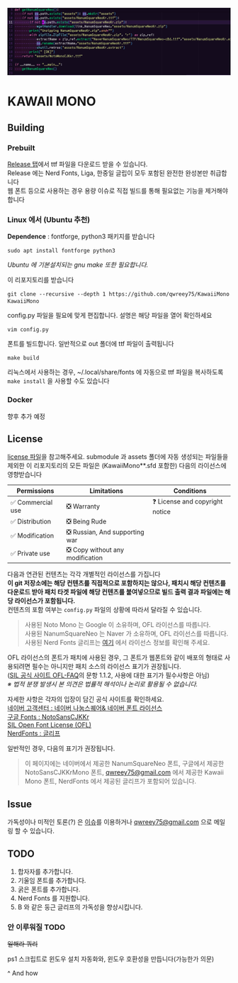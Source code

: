 
![KawaiiMono](images/fullscreen.png)

# KAWAII MONO

## Building

### Prebuilt

[Release 탭](https://github.com/qwreey75/KawaiiMono/releases/latest)에서 ttf 파일을 다운로드 받을 수 있습니다.  
Release 에는 Nerd Fonts, Liga, 한중일 글립이 모두 포함된 완전한 완성본만 취급합니다  
웹 폰트 등으로 사용하는 경우 용량 이슈로 직접 빌드를 통해 필요없는 기능을 제거해야합니다  

### Linux 에서 (Ubuntu 추천)

**Dependence** : fontforge, python3 패키지를 받습니다  
```
sudo apt install fontforge python3
```
*Ubuntu 에 기본설치되는 gnu make 또한 필요합니다.*  

이 리포지토리를 받습니다  
```
git clone --recursive --depth 1 https://github.com/qwreey75/KawaiiMono KawaiiMono
```

config.py 파일을 필요에 맞게 편집합니다. 설명은 해당 파일을 열어 확인하세요  
```
vim config.py
```

폰트를 빌드합니다. 일반적으로 out 폴더에 ttf 파일이 출력됩니다  
```
make build
```
리눅스에서 사용하는 경우, ~/.local/share/fonts 에 자동으로 ttf 파일을 복사하도록 `make install` 을 사용할 수도 있습니다  

### Docker

향후 추가 예정  

## License

[license 파일](https://github.com/qwreey75/KawaiiMono/blob/master/license)을 참고해주세요.
submodule 과 assets 폴더에 자동 생성되는 파일들을 제외한 이 리포지토리의 모든 파일은 (KawaiiMono**.sfd 포함한) 다음의 라이선스에 영향받습니다  

| Permissions | Limitations | Conditions |
|-------------|-------------|------------|
| ✅ Commercial use | ❎ Warranty | ❓ License and copyright notice |
| ✅ Distribution | ❎ Being Rude | |
| ✅ Modification | ❎ Russian, And supporting war | |
| ✅ Private use | ❎ Copy without any modification | |

다음과 연관된 컨텐츠는 각각 개별적인 라이선스를 가집니다  
**이 git 저장소에는 해당 컨텐츠를 직접적으로 포함하지는 않으나, 패치시 해당 컨텐츠를 다운로드 받아 패치 타겟 파일에 해당 컨텐츠를 붙여넣으므로 빌드 출력 결과 파일에는 해당 라이선스가 포함됩니다.**  
컨텐츠의 포함 여부는 `config.py` 파일의 상황에 따라서 달라질 수 있습니다.

> 사용된 Noto Mono 는 Google 이 소유하며, OFL 라이선스를 따릅니다.  
> 사용된 NanumSquareNeo 는 Naver 가 소유하며, OFL 라이선스를 따릅니다.  
> 사용된 Nerd Fonts 글리프는 [여기](https://github.com/ryanoasis/nerd-fonts/blob/master/license-audit.md) 에서 라이선스 정보를 확인해 주세요.  

OFL 라이선스의 폰트가 패치에 사용된 경우, 그 폰트가 웹폰트와 같이 배포의 형태로 사용되려면 필수는 아니지만 패치 소스의 라이선스 표기가 권장됩니다.  
([SIL 공식 사이트 OFL-FAQ](https://scripts.sil.org/OFL-FAQ_web)의 문항 1.1.2, 사용에 대한 표기가 필수사항은 아님)  
*※ 법적 분쟁 발생시 본 의견은 법률적 해석이나 논리로 활용될 수 없습니다.*  

자세한 사항은 각자의 입장이 담긴 공식 사이트를 확인하세요.  
[네이버 고객센터 : 네이버 나눔스퀘어& 네이버 폰트 라이선스](https://help.naver.com/service/30016/contents/18088?osType=PC&lang=ko)  
[구글 Fonts : NotoSansCJKKr](https://fonts.google.com/noto/specimen/Noto+Sans+KR/about)  
[SIL Open Font License (OFL)](https://scripts.sil.org/cms/scripts/page.php?site_id=nrsi&id=OFL)  
[NerdFonts : 글리프](https://github.com/ryanoasis/nerd-fonts/blob/master/license-audit.md)  

일반적인 경우, 다음의 표기가 권장됩니다.  

> 이 페이지에는 네이버에서 제공한 NanumSquareNeo 폰트, 구글에서 제공한 NotoSansCJKKrMono 폰트, qwreey75@gmail.com 에서 제공한 Kawaii Mono 폰트, NerdFonts 에서 제공된 글리프가 포함되어 있습니다.

## Issue

가독성이나 미적인 토론(?) 은 [이슈](https://github.com/qwreey75/KawaiiMono/issues/new)를 이용하거나 qwreey75@gmail.com 으로 메일링 할 수 있습니다.  

## TODO

1. 합자자를 추가합니다.
2. 기울임 폰트를 추가합니다.
3. 굵은 폰트를 추가합니다.
4. Nerd Fonts 를 지원합니다.
5. B 와 같은 둥근 글리프의 가독성을 향상시킵니다.

### 안 이루워질 TODO

~~일해라 쿼리~~

ps1 스크립트로 윈도우 설치 자동화와, 윈도우 호환성을 만듭니다(가능한가 의문)  

^ And how
